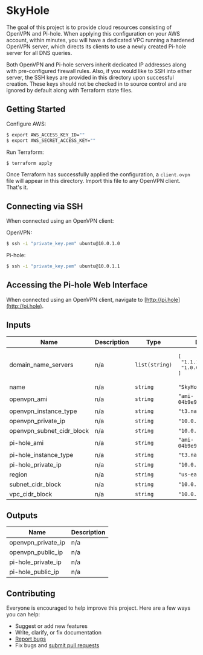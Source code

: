 # SkyHole

The goal of this project is to provide cloud resources consisting of OpenVPN and Pi-hole. When applying this configuration on your AWS account, within minutes, you will have a dedicated VPC running a hardened OpenVPN server, which directs its clients to use a newly created Pi-hole server for all DNS queries.

Both OpenVPN and Pi-hole servers inherit dedicated IP addresses along with pre-configured firewall rules. Also, if you would like to SSH into either server, the SSH keys are provided in this directory upon successful creation. These keys should not be checked in to source control and are ignored by default along with Terraform state files.

## Getting Started

Configure AWS:

```bash
$ export AWS_ACCESS_KEY_ID=""
$ export AWS_SECRET_ACCESS_KEY=""
```

Run Terraform:

```bash
$ terraform apply
```

Once Terraform has successfully applied the configuration, a `client.ovpn` file will appear in this directory. Import this file to any OpenVPN client. That's it.

## Connecting via SSH

When connected using an OpenVPN client:

OpenVPN:

```bash
$ ssh -i "private_key.pem" ubuntu@10.0.1.0
```

Pi-hole:

```bash
$ ssh -i "private_key.pem" ubuntu@10.0.1.1
```

## Accessing the Pi-hole Web Interface

When connected using an OpenVPN client, navigate to [http://pi.hole](http://pi.hole).

## Inputs

| Name | Description | Type | Default | Required |
|------|-------------|------|---------|:-----:|
| domain\_name\_servers | n/a | `list(string)` | <pre>[<br>  "1.1.1.1",<br>  "1.0.0.1"<br>]</pre> | no |
| name | n/a | `string` | `"SkyHole"` | no |
| openvpn\_ami | n/a | `string` | `"ami-04b9e92b5572fa0d1"` | no |
| openvpn\_instance\_type | n/a | `string` | `"t3.nano"` | no |
| openvpn\_private\_ip | n/a | `string` | `"10.0.1.0"` | no |
| openvpn\_subnet\_cidr\_block | n/a | `string` | `"10.0.2.0/24"` | no |
| pi-hole\_ami | n/a | `string` | `"ami-04b9e92b5572fa0d1"` | no |
| pi-hole\_instance\_type | n/a | `string` | `"t3.nano"` | no |
| pi-hole\_private\_ip | n/a | `string` | `"10.0.1.1"` | no |
| region | n/a | `string` | `"us-east-1"` | no |
| subnet\_cidr\_block | n/a | `string` | `"10.0.0.0/20"` | no |
| vpc\_cidr\_block | n/a | `string` | `"10.0.0.0/16"` | no |

## Outputs

| Name | Description |
|------|-------------|
| openvpn\_private\_ip | n/a |
| openvpn\_public\_ip | n/a |
| pi-hole\_private\_ip | n/a |
| pi-hole\_public\_ip | n/a |

## Contributing

Everyone is encouraged to help improve this project. Here are a few ways you can help:

- Suggest or add new features
- Write, clarify, or fix documentation
- [Report bugs](https://github.com/cristian-rivera/skyhole/issues)
- Fix bugs and [submit pull requests](https://github.com/cristian-rivera/skyhole/pulls)
